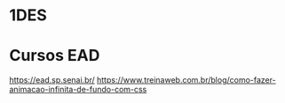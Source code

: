 # 1DES

<h1>Cursos EAD</h1>

https://ead.sp.senai.br/
https://www.treinaweb.com.br/blog/como-fazer-animacao-infinita-de-fundo-com-css
